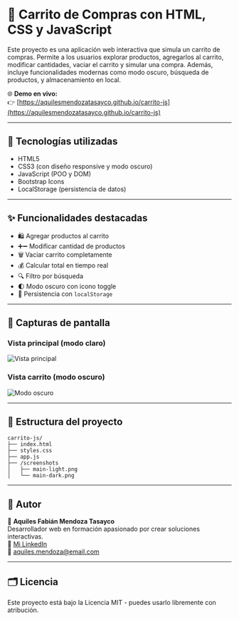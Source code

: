 
# 🛒 Carrito de Compras con HTML, CSS y JavaScript

Este proyecto es una aplicación web interactiva que simula un carrito de compras. Permite a los usuarios explorar productos, agregarlos al carrito, modificar cantidades, vaciar el carrito y simular una compra. Además, incluye funcionalidades modernas como modo oscuro, búsqueda de productos, y almacenamiento en local.

🌐 **Demo en vivo:**  
👉 [https://aquilesmendozatasayco.github.io/carrito-js](https://aquilesmendozatasayco.github.io/carrito-js)

---

## 🚀 Tecnologías utilizadas

- HTML5
- CSS3 (con diseño responsive y modo oscuro)
- JavaScript (POO y DOM)
- Bootstrap Icons
- LocalStorage (persistencia de datos)

---

## ✨ Funcionalidades destacadas

- 🛍️ Agregar productos al carrito
- ➕➖ Modificar cantidad de productos
- 🗑️ Vaciar carrito completamente
- 💰 Calcular total en tiempo real
- 🔍 Filtro por búsqueda
- 🌓 Modo oscuro con icono toggle
- 💾 Persistencia con `localStorage`

---

## 📸 Capturas de pantalla

### Vista principal (modo claro)
![Vista principal](./screenshots/main-light.png)

### Vista carrito (modo oscuro)
![Modo oscuro](./screenshots/main-dark.png)

---

## 📁 Estructura del proyecto

```
carrito-js/
├── index.html
├── styles.css
├── app.js
├── /screenshots
│   ├── main-light.png
│   └── main-dark.png
```

---

## 🧠 Autor

👤 **Aquiles Fabián Mendoza Tasayco**  
Desarrollador web en formación apasionado por crear soluciones interactivas.  
🔗 [Mi LinkedIn](https://www.linkedin.com/in/aquilesmendoza)  
📧 aquiles.mendoza@email.com

---

## 🗂️ Licencia

Este proyecto está bajo la Licencia MIT - puedes usarlo libremente con atribución.
